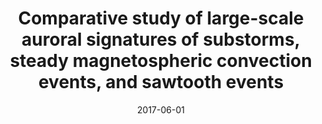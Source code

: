 ---
title: "Comparative study of large-scale auroral signatures of substorms, steady magnetospheric convection events, and sawtooth events"
collection: publications
permalink: /publication/2017-06-01-Walach
date: 2017-06-01
venue: 'Journal of Geophysical Research: Space Physics'
paperurl: 'https://doi.org/10.1002/2017JA023991'
citation: 'Walach, M. T., Milan, S. E., Murphy, K. R., Carter, J. A., Hubert, B. A., &amp; Grocott, A. (2017). Comparative study of large-scale auroral signatures of substorms, steady magnetospheric convection events, and sawtooth events. Journal of Geophysical Research: Space Physics.'
---